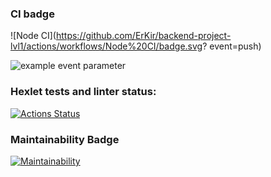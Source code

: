 ### CI badge
![Node CI](https://github.com/ErKir/backend-project-lvl1/actions/workflows/Node%20CI/badge.svg?
event=push)

![example event parameter](https://github.com/github/docs/actions/workflows/main.yml/badge.svg?event=push)

### Hexlet tests and linter status:
[![Actions Status](https://github.com/ErKir/backend-project-lvl1/workflows/hexlet-check/badge.svg)](https://github.com/ErKir/backend-project-lvl1/actions)

### Maintainability Badge

[![Maintainability](https://api.codeclimate.com/v1/badges/a99a88d28ad37a79dbf6/maintainability)](https://codeclimate.com/github/codeclimate/codeclimate/maintainability)
